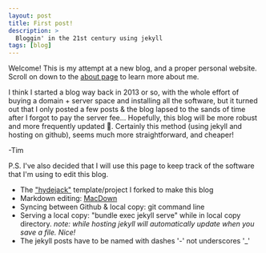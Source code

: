 ```yaml
---
layout: post
title: First post!
description: >
  Bloggin' in the 21st century using jekyll
tags: [blog]
---
```


Welcome! This is my attempt at a new blog, and a proper personal website. Scroll on down to the [about page](https://photocyte.github.io/about/) to learn more about me. 

I think I started a blog way back in 2013 or so, with the whole effort of buying a domain + server space and installing all the software, but it turned out that I only posted a few posts & the blog lapsed to the sands of time after I forgot to pay the server fee...  Hopefully, this blog will be more robust and more frequently updated 🙂. Certainly this method (using jekyll and hosting on github), seems much more straightforward, and cheaper!

-Tim

P.S. I've also decided that I will use this page to keep track of the software that I'm using to edit this blog.

* The ["hydejack"](https://github.com/qwtel/hydejack) template/project I forked to make this blog
* Markdown editing: [MacDown](http://macdown.uranusjr.com)
* Syncing between Github & local copy: git command line
* Serving a local copy: "bundle exec jekyll serve" while in local copy directory. *note: while hosting jekyll will automatically update when you save a file. Nice!*
* The jekyll posts have to be named with dashes '-' not underscores '_'
